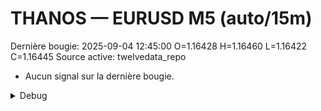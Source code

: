 # THANOS — EURUSD M5 (auto/15m)
Dernière bougie: 2025-09-04 12:45:00  O=1.16428  H=1.16460  L=1.16422  C=1.16445
Source active: twelvedata_repo

- Aucun signal sur la dernière bougie.

<details><summary>Debug</summary>

- TD_API_KEY manquant.

</details>
